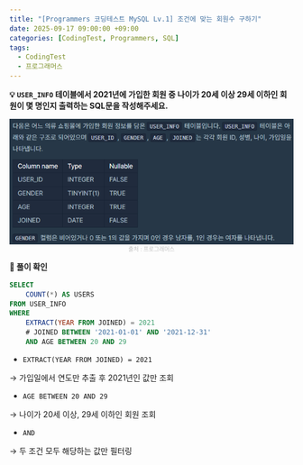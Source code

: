 ```yaml
---
title: "[Programmers 코딩테스트 MySQL Lv.1] 조건에 맞는 회원수 구하기"
date: 2025-09-17 09:00:00 +09:00
categories: [CodingTest, Programmers, SQL]
tags:
  - CodingTest
  - 프로그래머스
---
```


**💡 `USER_INFO` 테이블에서 2021년에 가입한 회원 중 나이가 20세 이상 29세 이하인 회원이 몇 명인지 출력하는 SQL문을 작성해주세요.**

<img src="/assets/img/CodingTest/SQL/14.png" align="center" alt="sql14">
<figcaption align="center" style="color:silver; font-size:10px;">출처 : 프로그래머스</figcaption>

**📍 풀이 확인**

```sql
SELECT
    COUNT(*) AS USERS
FROM USER_INFO
WHERE
    EXTRACT(YEAR FROM JOINED) = 2021
    # JOINED BETWEEN '2021-01-01' AND '2021-12-31'
    AND AGE BETWEEN 20 AND 29
```

- `EXTRACT(YEAR FROM JOINED) = 2021`

→ 가입일에서 연도만 추출 후 2021년인 값만 조회

- `AGE BETWEEN 20 AND 29`

→ 나이가 20세 이상, 29세 이하인 회원 조회

- `AND`

→ 두 조건 모두 해당하는 값만 필터링